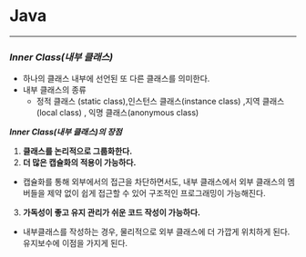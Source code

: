    # Java

---
### ***Inner Class(내부 클래스)***

- 하나의 클래스 내부에 선언된 또 다른 클래스를 의미한다.
- 내부 클래스의 종류
  - 정적 클래스 (static class),인스턴스 클래스(instance class) ,지역 클래스(local class) , 익명 클래스(anonymous class)

***Inner Class(내부 클래스)의 장점***

1. **클래스를 논리적으로 그룹화한다.**
2. **더 많은 캡슐화의 적용이 가능하다.**
  - 캡슐화를 통해 외부에서의 접근을 차단하면서도, 내부 클래스에서 외부 클래스의 멤버들을 제약 없이 쉽게 접근할 수 있어 구조적인 프로그래밍이 가능해진다.
3. **가독성이 좋고 유지 관리가 쉬운 코드 작성이 가능하다.**
  - 내부클래스를 작성하는 경우, 물리적으로 외부 클래스에 더 가깝게 위치하게 된다. 유지보수에 이점을 가지게 된다.